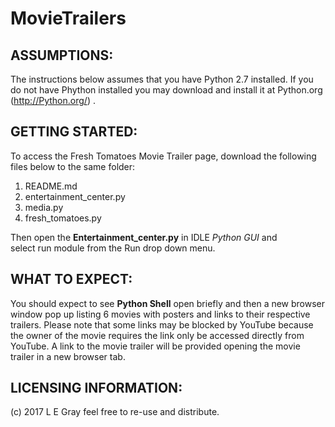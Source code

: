 
# MovieTrailers  

## ASSUMPTIONS:

The instructions below assumes that you have Python 2.7 installed.  If you do not have
Phython installed you may download and install it at Python.org (http://Python.org/) .
                                                                                         
## GETTING STARTED:                                                                        
To access the Fresh Tomatoes Movie Trailer page, download the following files below to the same folder:
1. README.md
2. entertainment_center.py
3. media.py
4. fresh_tomatoes.py

Then open the **Entertainment_center.py** in IDLE *Python GUI*  and                                     
select run module from the Run drop down menu.                                  
                                  
## WHAT TO EXPECT:                                                                         
You should expect to see **Python Shell** open briefly and then a new browser window pop up 
listing 6 movies with posters and links to their respective trailers. Please note that some links may be blocked by YouTube 
because the owner of the movie requires the link only be accessed directly from YouTube. A link to the movie trailer will be provided opening the movie trailer in a new browser tab.

## LICENSING INFORMATION:

&#40;c)  2017 L E Gray feel free to re-use and distribute.                                                                                        


